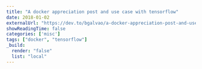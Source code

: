 ```yaml
---
title: "A docker appreciation post and use case with tensorflow"
date: 2018-01-02
externalUrl: "https://dev.to/bgalvao/a-docker-appreciation-post-and-use-case-with-tensorflow-3dg4"
showReadingTime: false
categories: ['misc']
tags: ["docker", "tensorflow"]
_build:
  render: "false"
  list: "local"
---
```

